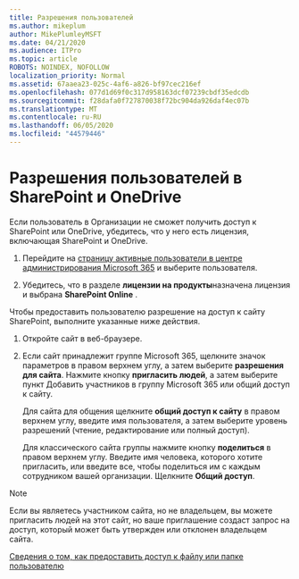 ```yaml
---
title: Разрешения пользователей
ms.author: mikeplum
author: MikePlumleyMSFT
ms.date: 04/21/2020
ms.audience: ITPro
ms.topic: article
ROBOTS: NOINDEX, NOFOLLOW
localization_priority: Normal
ms.assetid: 67aaea23-025c-4af6-a826-bf97cec216ef
ms.openlocfilehash: 077d1d69f0c317d958163dcf07239cbdf35edcdb
ms.sourcegitcommit: f28dafa0f727870038f72bc904da926daf4ec07b
ms.translationtype: MT
ms.contentlocale: ru-RU
ms.lasthandoff: 06/05/2020
ms.locfileid: "44579446"
---
```

# <a name="user-permissions-in-sharepoint-and-onedrive"></a>Разрешения пользователей в SharePoint и OneDrive

Если пользователь в Организации не сможет получить доступ к SharePoint или OneDrive, убедитесь, что у него есть лицензия, включающая SharePoint и OneDrive. 
  
1. Перейдите на [страницу активные пользователи в центре администрирования Microsoft 365](https://portal.office.com/adminportal/home#/users) и выберите пользователя. 
    
2. Убедитесь, что в разделе **лицензии на продукты**назначена лицензия и выбрана **SharePoint Online** . 
    
 Чтобы предоставить пользователю разрешение на доступ к сайту SharePoint, выполните указанные ниже действия. 
  
1. Откройте сайт в веб-браузере.
    
2. Если сайт принадлежит группе Microsoft 365, щелкните значок параметров в правом верхнем углу, а затем выберите **разрешения для сайта**. Нажмите кнопку **пригласить людей**, а затем выберите пункт Добавить участников в группу Microsoft 365 или общий доступ к сайту. 
    
    Для сайта для общения щелкните **общий доступ к сайту** в правом верхнем углу, введите имя пользователя, а затем выберите уровень разрешений (чтение, редактирование или полный доступ). 
    
    Для классического сайта группы нажмите кнопку **поделиться** в правом верхнем углу. Введите имя человека, которого хотите пригласить, или введите все, чтобы поделиться им с каждым сотрудником вашей организации. Щелкните **Общий доступ**.
    
> [!NOTE]
> Если вы являетесь участником сайта, но не владельцем, вы можете пригласить людей на этот сайт, но ваше приглашение создаст запрос на доступ, который может быть утвержден или отклонен владельцем сайта. 
  
[Сведения о том, как предоставить доступ к файлу или папке пользователю](https://go.microsoft.com/fwlink/?linkid=533408)
  

